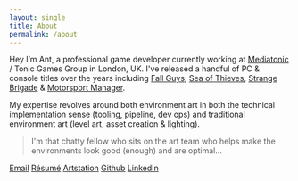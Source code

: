 ```yaml
---
layout: single
title: About
permalink: /about
---
```


Hey I’m Ant, a professional game developer currently working at [Mediatonic](https://www.mediatonicgames.com/) / Tonic Games Group in London, UK. I've released a handful of PC & console titles over the years including [Fall Guys](https://store.steampowered.com/app/1097150/Fall_Guys_Ultimate_Knockout/), [Sea of Thieves](https://store.steampowered.com/app/1172620/Sea_of_Thieves/), [Strange Brigade](https://store.steampowered.com/app/312670/Strange_Brigade/) & [Motorsport Manager](https://store.steampowered.com/app/415200/Motorsport_Manager/).

My expertise revolves around both environment art in both the technical implementation sense (tooling, pipeline, dev ops) and traditional environment art (level art, asset creation & lighting).

> I'm that chatty fellow who sits on the art team who helps make the environments look good (enough) and are optimal...

<i class="fas fa-fw fa-envelope"></i> [Email](mailto:contactantskilton@gmail.com)
<i class="fa fa-trophy"></i> [Résumé](https://drive.google.com/file/d/1U3rxf3td3gP3tMNMJxUV1dPIM47lomsZ/view?usp=sharing)
<i class="fas fa-fw fa-paint-brush"></i> [Artstation](https://www.artstation.com/antskilton)
<i class="fab fa-fw fa-github"></i> [Github](https://github.com/AntSkilton)
<i class="fab fa-fw fa-linkedin"></i> [LinkedIn](https://www.linkedin.com/in/antskilton/)